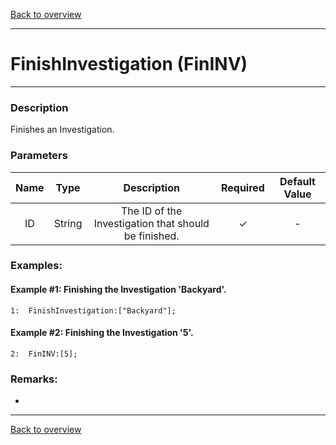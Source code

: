 [Back to overview](index.md)

---
# FinishInvestigation (FinINV)

---

### Description
Finishes an Investigation.

### Parameters

|Name|Type|Description|Required|Default Value|
|:---:|:---:|:---:|:---:|:---:|
|ID|String|The ID of the Investigation that should be finished.|✓|-|

### Examples:
#### Example #1: Finishing the Investigation 'Backyard'.
```
1:  FinishInvestigation:["Backyard"];
```
#### Example #2: Finishing the Investigation '5'.
```
2:  FinINV:[5];
```

### Remarks:
-

---
[Back to overview](index.md)
